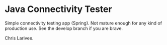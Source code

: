 # Java Connectivity Tester
Simple connectivity testing app (Spring).  Not mature enough for any kind of production use.  See the develop branch if you are brave.

Chris Larivee.